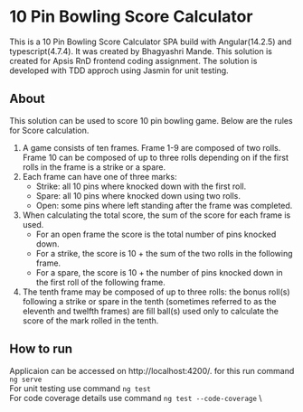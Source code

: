 
# 10 Pin Bowling Score Calculator

This is a 10 Pin Bowling Score Calculator SPA build with Angular(14.2.5) and typescript(4.7.4). It was created by Bhagyashri Mande. This solution is created for Apsis RnD frontend coding assignment. The solution is developed with TDD approch using Jasmin for unit testing.

## About

This solution can be used to score 10 pin bowling game. Below are the rules for Score calculation.
1. A game consists of ten frames. Frame 1-9 are composed of two rolls. Frame 10 can be composed of up to three rolls depending on if the first rolls in the frame is a strike or a spare.
2. Each frame can have one of three marks:
    - Strike: all 10 pins where knocked down with the first roll.
    - Spare: all 10 pins where knocked down using two rolls.
    - Open: some pins where left standing after the frame was completed.
3. When calculating the total score, the sum of the score for each frame is used.
    - For an open frame the score is the total number of pins knocked down.
    - For a strike, the score is 10 + the sum of the two rolls in the following frame.
    - For a spare, the score is 10 + the number of pins knocked down in the first roll of the following frame.
4. The tenth frame may be composed of up to three rolls: the bonus roll(s) following a strike or spare in the tenth (sometimes referred to as the eleventh and twelfth frames) are fill ball(s) used only to calculate the score of the mark rolled in the tenth.


## How to run
Applicaion can be accessed on http://localhost:4200/. for this run command `ng serve` \
For unit testing use command `ng test` \
For code coverage details use command `ng test --code-coverage` \


